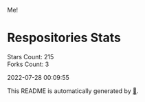 Me!

# Respositories Stats
Stars Count: 215  
Forks Count: 3

2022-07-28 00:09:55  

This README is automatically generated by [🐰](https://github.com/rnitta/rnitta).
